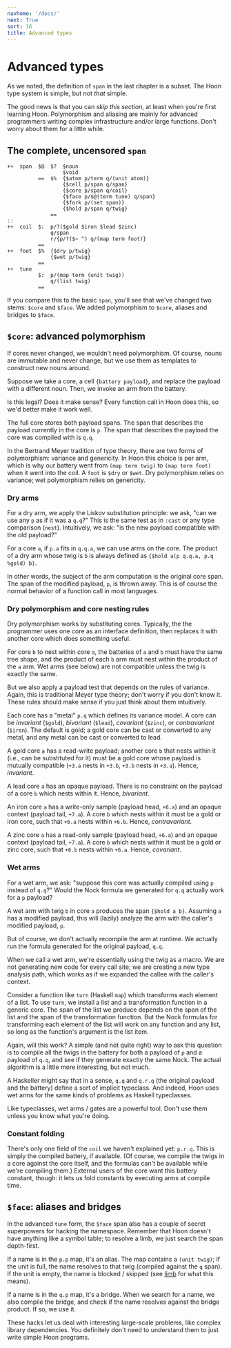 ```yaml
---
navhome: '/docs/'
next: True
sort: 16
title: Advanced types
---
```


# Advanced types

As we noted, the definition of `span` in the last chapter is a subset. The Hoon
type system is simple, but not *that* simple.

The good news is that you can *skip this section*, at least when you're first
learning Hoon. Polymorphism and aliasing are mainly for advanced programmers
writing complex infrastructure and/or large functions. Don't worry about them
for a little while.

## The complete, uncensored `span`

    ++  span  $@  $?  $noun
                      $void
              ==  $%  {$atom p/term q/(unit atom)}
                      {$cell p/span q/span}
                      {$core p/span q/coil}
                      {$face p/$@(term tune) q/span}
                      {$fork p/(set span)}
                      {$hold p/span q/twig}
                  ==
    ::
    ++  coil  $:  p/?($gold $iron $lead $zinc)
                  q/span
                  r/{p/?($~ ^) q/(map term foot)}
              ==
    ++  foot  $%  {$dry p/twig}
                  {$wet p/twig}
              ==
    ++  tune
              $:  p/(map term (unit twig))
                  q/(list twig)
              ==

If you compare this to the basic `span`, you'll see that we've changed two
stems: `$core` and `$face`. We added polymorphism to `$core`, aliases and
bridges to `$face`.

## `$core`: advanced polymorphism

If cores never changed, we wouldn't need polymorphism. Of course, nouns are
immutable and never change, but we use them as templates to construct new nouns
around.

Suppose we take a core, a cell `{battery payload}`, and replace the payload with
a different noun. Then, we invoke an arm from the battery.

Is this legal? Does it make sense? Every function call in Hoon does this, so
we'd better make it work well.

The full core stores both payload spans. The span that describes the payload
currently in the core is `p`. The span that describes the payload the core was
compiled with is `q.q`.

In the Bertrand Meyer tradition of type theory, there are two forms of
polymorphism: variance and genericity. In Hoon this choice is per arm, which is
why our battery went from `(map term twig)` to `(map term foot)` when it went
into the coil. A `foot` is `$dry` or `$wet`. Dry polymorphism relies on
variance; wet polymorphism relies on genericity.

### Dry arms

For a dry arm, we apply the Liskov substitution principle: we ask, "can we use
any `p` as if it was a `q.q`?" This is the same test as in `:cast` or any type
comparison (`nest`). Intuitively, we ask: "is the new payload compatible with
the old payload?"

For a core `a`, if `p.a` fits in `q.q.a`, we can use arms on the core. The
product of a dry arm whose twig is `b` is always defined as
`{$hold a(p q.q.a, p.q %gold) b}`.

In other words, the subject of the arm computation is the original core span.
The span of the modified payload, `p`, is thrown away. This is of course the
normal behavior of a function call in most languages.

### Dry polymorphism and core nesting rules

Dry polymorphism works by substituting cores. Typically, the the programmer uses
one core as an interface definition, then replaces it with another core which
does something useful.

For core `b` to nest within core `a`, the batteries of `a` and `b` must have the
same tree shape, and the product of each `b` arm must nest within the product of
the `a` arm. Wet arms (see below) are not compatible unless the twig is exactly
the same.

But we also apply a payload test that depends on the rules of variance. Again,
this is traditional Meyer type theory; don't worry if you don't know it. These
rules should make sense if you just think about them intuitively.

Each core has a "metal" `p.q` which defines its variance model. A core can be
*invariant* (`$gold`), *bivariant* (`$lead`), *covariant* (`$zinc`), or
*contravariant* (`$iron`). The default is gold; a gold core can be cast or
converted to any metal, and any metal can be cast or converted to lead.

A gold core `a` has a read-write payload; another core `b` that nests within it
(i.e., can be substituted for it) must be a gold core whose payload is mutually
compatible (`+3.a` nests in `+3.b`, `+3.b` nests in `+3.a`). Hence, *invariant*.

A lead core `a` has an opaque payload. There is no constraint on the payload of
a core `b` which nests within it. Hence, *bivariant*.

An iron core `a` has a write-only sample (payload head, `+6.a`) and an opaque
context (payload tail, `+7.a`). A core `b` which nests within it must be a gold
or iron core, such that `+6.a` nests within `+6.b`. Hence, *contravariant*.

A zinc core `a` has a read-only sample (payload head, `+6.a`) and an opaque
context (payload tail, `+7.a`). A core `b` which nests within it must be a gold
or zinc core, such that `+6.b` nests within `+6.a`. Hence, *covariant*.

### Wet arms

For a wet arm, we ask: "suppose this core was actually compiled using `p`
instead of `q.q`?" Would the Nock formula we generated for `q.q` actually work
for a `p` payload?

A wet arm with twig `b` in core `a` produces the span `{$hold a b}`. Assuming
`a` has a modified payload, this will (lazily) analyze the arm with the caller's
modified payload, `p`.

But of course, we don't actually recompile the arm at runtime. We actually run
the formula generated for the original payload, `q.q`.

When we call a wet arm, we're essentially using the twig as a macro. We are not
generating new code for every call site; we are creating a new type analysis
path, which works as if we expanded the callee with the caller's context.

Consider a function like `turn` (Haskell `map`) which transforms each element of
a list. To use `turn`, we install a list and a transformation function in a
generic core. The span of the list we produce depends on the span of the list
and the span of the transformation function. But the Nock formulas for
transforming each element of the list will work on any function and any list, so
long as the function's argument is the list item.

Again, will this work? A simple (and not quite right) way to ask this question
is to compile all the twigs in the battery for both a payload of `p` and a
payload of `q.q`, and see if they generate exactly the same Nock. The actual
algorithm is a little more interesting, but not much.

A Haskeller might say that in a sense, `q.q` and `q.r.q` (the original payload
and the battery) define a sort of implicit typeclass. And indeed, Hoon uses wet
arms for the same kinds of problems as Haskell typeclasses.

Like typeclasses, wet arms / gates are a powerful tool. Don't use them unless
you know what you're doing.

### Constant folding

There's only one field of the `coil` we haven't explained yet: `p.r.q`. This is
simply the compiled battery, if available. (Of course, we compile the twigs in a
core against the core itself, and the formulas can't be available while we're
compiling them.) External users of the core want this battery constant, though:
it lets us fold constants by executing arms at compile time.

## `$face`: aliases and bridges

In the advanced `tune` form, the `$face` span also has a couple of secret
superpowers for hacking the namespace. Remember that Hoon doesn't have anything
like a symbol table; to resolve a limb, we just search the span depth-first.

If a name is in the `p.p` map, it's an alias. The map contains a `(unit twig)`;
if the unit is full, the name resolves to that twig (compiled against the `q`
span). If the unit is empty, the name is blocked / skipped (see
[limb](../twig/limb) for what this means).

If a name is in the `q.p` map, it's a bridge. When we search for a name, we also
compile the bridge, and check if the name resolves against the bridge product.
If so, we use it.

These hacks let us deal with interesting large-scale problems, like complex
library dependencies. You definitely don't need to understand them to just write
simple Hoon programs.
